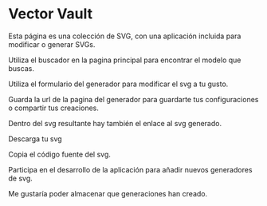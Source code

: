 # Vector Vault

Esta página es una colección de SVG, con una aplicación incluida para modificar o generar SVGs.

Utiliza el buscador en la pagina principal para encontrar el modelo que buscas.

Utiliza el formulario del generador para modificar el svg a tu gusto.

Guarda la url de la pagina del generador para guardarte tus configuraciones o compartir tus creaciones.

Dentro del svg resultante hay también el enlace al svg generado.

Descarga tu svg

Copia el código fuente del svg.

Participa en el desarrollo de la aplicación para añadir nuevos generadores de svg.

Me gustaría poder almacenar que generaciones han creado.
